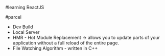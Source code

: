 #learning ReactJS


#parcel
 - Dev Build
 - Local Server
 - HMR - Hot Module Replacement -> allows you to update parts of your application without a full reload of the entire page.
 - File Watching Algorithm - written in C++
